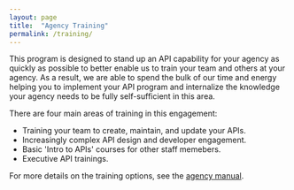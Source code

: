 ```yaml
---
layout: page
title:  "Agency Training"
permalink: /training/
---
```



This program is designed to stand up an API capability for your agency as quickly as possible to better enable us to train your team and others at your agency. As a result, we are able to spend the bulk of our time and energy helping you to implement your API program and internalize the knowledge your agency needs to be fully self-sufficient in this area.  

There are four main areas of training in this engagement:  

* Training your team to create, maintain, and update your APIs.  
* Increasingly complex API design and developer engagement.  
* Basic 'Intro to APIs' courses for other staff memebers. 
* Executive API trainings.  

For more details on the training options, see the [agency manual](https://pages.18f.gov/api-program/agency-manual).  


